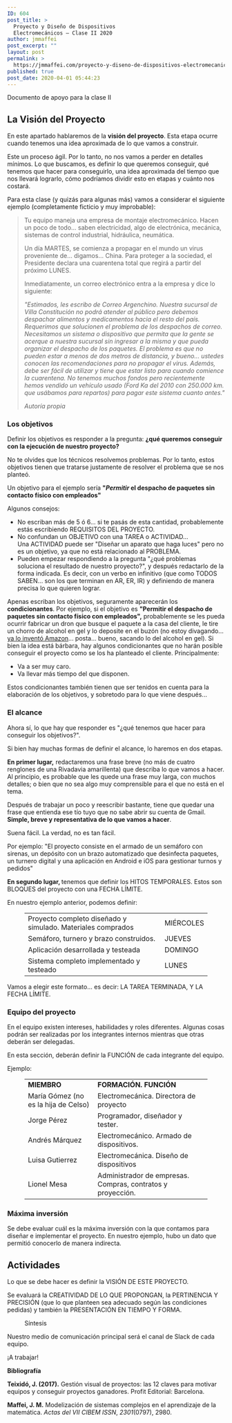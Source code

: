 ```yaml
---
ID: 604
post_title: >
  Proyecto y Diseño de Dispositivos
  Electromecánicos – Clase II 2020
author: jmmaffei
post_excerpt: ""
layout: post
permalink: >
  https://jmmaffei.com/proyecto-y-diseno-de-dispositivos-electromecanicos-clase-ii-2020/
published: true
post_date: 2020-04-01 05:44:23
---
```

<!-- wp:paragraph -->
<p> Documento de apoyo para la clase II</p>
<!-- /wp:paragraph -->

<!-- wp:heading -->
<h2>La Visión del Proyecto</h2>
<!-- /wp:heading -->

<!-- wp:paragraph -->
<p>En este apartado hablaremos de la <strong>visión del proyecto</strong>. Esta etapa ocurre cuando tenemos una idea aproximada de lo que vamos a construir.</p>
<!-- /wp:paragraph -->

<!-- wp:paragraph -->
<p>Este un proceso ágil. Por lo tanto, no nos vamos a perder en detalles mínimos. Lo que buscamos, es definir lo que queremos conseguir, qué tenemos que hacer para conseguirlo, una idea aproximada del tiempo que nos llevará lograrlo, cómo podríamos dividir esto en etapas y cuánto nos costará.</p>
<!-- /wp:paragraph -->

<!-- wp:paragraph -->
<p>Para esta clase (y quizás para algunas más) vamos a considerar el siguiente ejemplo (completamente ficticio y muy improbable):</p>
<!-- /wp:paragraph -->

<!-- wp:quote -->
<blockquote class="wp-block-quote"><p>Tu equipo maneja una empresa de montaje electromecánico. Hacen un poco de todo... saben electricidad, algo de electrónica, mecánica, sistemas de control industrial, hidráulica, neumática.</p><p>Un día MARTES, se comienza a propagar en el mundo un virus proveniente de... digamos... China. Para proteger a la sociedad, el Presidente declara una cuarentena total que regirá a partir del próximo LUNES.</p><p>Inmediatamente, un correo electrónico entra a la empresa y dice lo siguiente:</p><p><em>"Estimados, les escribo de Correo Argenchino. Nuestra sucursal de Villa Constitución no podrá atender al público pero debemos despachar alimentos y medicamentos hacia el resto del país. Requerimos que solucionen el problema de los despachos de correo. Necesitamos un sistema o dispositivo que permita que la gente se acerque a nuestra sucursal sin ingresar a la misma y que pueda organizar el despacho de los paquetes. El problema es que no pueden estar a menos de dos metros de distancia, y bueno... ustedes conocen las recomendaciones para no propagar el virus. Además, debe ser fácil de utilizar y tiene que estar listo para cuando comience la cuarentena. No tenemos muchos fondos pero recientemente hemos vendido un vehículo usado (Ford Ka del 2010 con 250.000 km. que usábamos para repartos) para pagar este sistema cuanto antes."</em></p><cite>Autoría propia</cite></blockquote>
<!-- /wp:quote -->

<!-- wp:heading {"level":3} -->
<h3>Los objetivos</h3>
<!-- /wp:heading -->

<!-- wp:paragraph -->
<p>Definir los objetivos es responder a la pregunta: <strong>¿qué queremos conseguir con la ejecución de nuestro proyecto?</strong></p>
<!-- /wp:paragraph -->

<!-- wp:paragraph -->
<p>No te olvides que los técnicos resolvemos problemas. Por lo tanto, estos objetivos tienen que tratarse justamente de resolver el problema que se nos planteó.</p>
<!-- /wp:paragraph -->

<!-- wp:paragraph -->
<p>Un objetivo para el ejemplo sería <strong>"<em>Permitir </em>el despacho de paquetes sin contacto físico con empleados"</strong></p>
<!-- /wp:paragraph -->

<!-- wp:paragraph -->
<p>Algunos consejos:</p>
<!-- /wp:paragraph -->

<!-- wp:list -->
<ul><li>No escriban más de 5 ó 6... si te pasás de esta cantidad, probablemente estás escribiendo REQUISITOS DEL PROYECTO.</li><li>No confundan un OBJETIVO con una TAREA o ACTIVIDAD...<br>Una ACTIVIDAD puede ser "Diseñar un aparato que haga luces" pero no es un objetivo, ya que no está relacionado al PROBLEMA.</li><li>Pueden empezar respondiendo a la pregunta "¿qué problemas soluciona el resultado de nuestro proyecto?", y después redactarlo de la forma indicada. Es decir, con un verbo en infinitivo (que como TODOS SABEN... son los que terminan en AR, ER, IR) y definiendo de manera precisa lo que quieren lograr.</li></ul>
<!-- /wp:list -->

<!-- wp:paragraph -->
<p>Apenas escriban los objetivos, seguramente aparecerán los <strong>condicionantes</strong>. Por ejemplo, si el objetivo es <strong>"Permitir el despacho de paquetes sin contacto físico con empleados",</strong> probablemente se les pueda ocurrir fabricar un dron que busque el paquete a la casa del cliente, le tire un chorro de alcohol en gel y lo deposite en el buzón (no estoy divagando... <a href="https://www.amazon.com/Amazon-Prime-Air/b?ie=UTF8&amp;node=8037720011">ya lo inventó Amazon</a>... posta... bueno, sacando lo del alcohol en gel). Si bien la idea está bárbara, hay algunos condicionantes que no harán posible conseguir el proyecto como se los ha planteado el cliente. Principalmente:</p>
<!-- /wp:paragraph -->

<!-- wp:list -->
<ul><li>Va a ser muy caro.</li><li>Va llevar más tiempo del que disponen.</li></ul>
<!-- /wp:list -->

<!-- wp:paragraph -->
<p>Estos condicionantes también tienen que ser tenidos en cuenta para la elaboración de los objetivos, y sobretodo para lo que viene después...</p>
<!-- /wp:paragraph -->

<!-- wp:heading {"level":3} -->
<h3>El alcance</h3>
<!-- /wp:heading -->

<!-- wp:paragraph -->
<p>Ahora sí, lo que hay que responder es "¿qué tenemos que hacer para conseguir los objetivos?".</p>
<!-- /wp:paragraph -->

<!-- wp:paragraph -->
<p>Si bien hay muchas formas de definir el alcance, lo haremos en dos etapas.</p>
<!-- /wp:paragraph -->

<!-- wp:paragraph -->
<p><strong>En primer lugar,</strong> redactaremos una frase breve (no más de cuatro renglones de una Rivadavia amarillenta) que describa lo que vamos a hacer. Al principio, es probable que les quede una frase muy larga, con muchos detalles; o bien que no sea algo muy comprensible para el que no está en el tema.</p>
<!-- /wp:paragraph -->

<!-- wp:paragraph -->
<p>Después de trabajar un poco y reescribir bastante, tiene que quedar una frase que entienda ese tío tuyo que no sabe abrir su cuenta de Gmail. <strong>Simple, breve y representativa de lo que vamos a hacer</strong>.</p>
<!-- /wp:paragraph -->

<!-- wp:paragraph -->
<p>Suena fácil. La verdad, no es tan fácil.</p>
<!-- /wp:paragraph -->

<!-- wp:paragraph -->
<p>Por ejemplo: "El proyecto consiste en el armado de un semáforo con sirenas, un depósito con un brazo automatizado que desinfecta paquetes, un turnero digital y una aplicación en Android e iOS para gestionar turnos y pedidos"</p>
<!-- /wp:paragraph -->

<!-- wp:paragraph -->
<p><strong>En segundo lugar, </strong>tenemos que definir los HITOS TEMPORALES. Estos son BLOQUES del proyecto con una FECHA LÍMITE.</p>
<!-- /wp:paragraph -->

<!-- wp:paragraph -->
<p>En nuestro ejemplo anterior, podemos definir:</p>
<!-- /wp:paragraph -->

<!-- wp:table {"className":"is-style-stripes"} -->
<figure class="wp-block-table is-style-stripes"><table class=""><tbody><tr><td> Proyecto completo diseñado y simulado. Materiales comprados </td><td>MIÉRCOLES</td></tr><tr><td> Semáforo, turnero y brazo construidos. </td><td>JUEVES</td></tr><tr><td> Aplicación desarrollada y testeada </td><td>DOMINGO</td></tr><tr><td>Sistema completo implementado y testeado</td><td>LUNES</td></tr></tbody></table></figure>
<!-- /wp:table -->

<!-- wp:paragraph -->
<p>Vamos a elegir este formato... es decir: LA TAREA TERMINADA, Y LA FECHA LÍMITE.</p>
<!-- /wp:paragraph -->

<!-- wp:heading {"level":3} -->
<h3>Equipo del proyecto</h3>
<!-- /wp:heading -->

<!-- wp:paragraph -->
<p>En el equipo existen intereses, habilidades y roles diferentes. Algunas cosas podrán ser realizadas por los integrantes internos mientras que otras deberán ser delegadas.</p>
<!-- /wp:paragraph -->

<!-- wp:paragraph -->
<p>En esta sección, deberán definir la FUNCIÓN de cada integrante del equipo.</p>
<!-- /wp:paragraph -->

<!-- wp:paragraph -->
<p>Ejemplo:</p>
<!-- /wp:paragraph -->

<!-- wp:table {"className":"is-style-stripes"} -->
<figure class="wp-block-table is-style-stripes"><table class=""><tbody><tr><td><strong>MIEMBRO</strong></td><td><strong>FORMACIÓN. FUNCIÓN</strong></td></tr><tr><td>María Gómez (no es la hija de Celso)</td><td>Electromecánica. Directora de proyecto</td></tr><tr><td>Jorge Pérez</td><td>Programador, diseñador y tester.</td></tr><tr><td>Andrés Márquez</td><td>Electromecánico. Armado de dispositivos.</td></tr><tr><td>Luisa Gutierrez</td><td>Electromecánica. Diseño de dispositivos</td></tr><tr><td>Lionel Mesa</td><td>Administrador de empresas. Compras, contratos y proyección.</td></tr></tbody></table></figure>
<!-- /wp:table -->

<!-- wp:heading {"level":3} -->
<h3>Máxima inversión</h3>
<!-- /wp:heading -->

<!-- wp:paragraph -->
<p>Se debe evaluar cuál es la máxima inversión con la que contamos para diseñar e implementar el proyecto. En nuestro ejemplo, hubo un dato que permitió conocerlo de manera indirecta.</p>
<!-- /wp:paragraph -->

<!-- wp:heading -->
<h2>Actividades</h2>
<!-- /wp:heading -->

<!-- wp:paragraph -->
<p>Lo que se debe hacer es definir la VISIÓN DE ESTE PROYECTO.</p>
<!-- /wp:paragraph -->

<!-- wp:paragraph -->
<p>Se evaluará la CREATIVIDAD DE LO QUE PROPONGAN, la PERTINENCIA Y PRECISIÓN (que lo que planteen sea adecuado según las condiciones pedidas) y también la PRESENTACIÓN EN TIEMPO Y FORMA.</p>
<!-- /wp:paragraph -->

<!-- wp:image {"id":613,"sizeSlug":"large"} -->
<figure class="wp-block-image size-large"><img src="https://jmmaffei.com/wp-content/uploads/2020/04/infografia_vision-410x1024.png" alt="" class="wp-image-613"/><figcaption>Síntesis</figcaption></figure>
<!-- /wp:image -->

<!-- wp:paragraph -->
<p>Nuestro medio de comunicación principal será el canal de Slack de cada equipo.</p>
<!-- /wp:paragraph -->

<!-- wp:paragraph -->
<p>¡A trabajar!</p>
<!-- /wp:paragraph -->

<!-- wp:paragraph -->
<p><strong>Bibliografía</strong></p>
<!-- /wp:paragraph -->

<!-- wp:paragraph -->
<p><strong>Teixidó, J. (2017).</strong> Gestión visual de proyectos: las 12 claves para motivar equipos y conseguir proyectos ganadores. Profit Editorial: Barcelona.</p>
<!-- /wp:paragraph -->

<!-- wp:paragraph -->
<p><strong>Maffei, J. M.</strong> Modelización de sistemas complejos en el aprendizaje de la matemática. <em>Actas del VII CIBEM ISSN</em>, <em>2301</em>(0797), 2980. </p>
<!-- /wp:paragraph -->